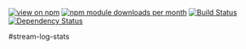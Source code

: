 [![view on npm](http://img.shields.io/npm/v/stream-log-stats.svg)](https://www.npmjs.org/package/stream-log-stats)
[![npm module downloads per month](http://img.shields.io/npm/dm/stream-log-stats.svg)](https://www.npmjs.org/package/stream-log-stats)
[![Build Status](https://travis-ci.org/75lb/stream-log-stats.svg?branch=master)](https://travis-ci.org/75lb/stream-log-stats)
[![Dependency Status](https://david-dm.org/75lb/stream-log-stats.svg)](https://david-dm.org/75lb/stream-log-stats)

#stream-log-stats
